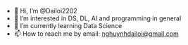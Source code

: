 - 👋 Hi, I’m @Dailoi2202
- 👀 I’m interested in DS, DL, AI and programming in general
- 🌱 I’m currently learning Data Science
- 📫 How to reach me by email: nghuynhdailoi@gmail.com


<!---
Dailoi2202/Dailoi2202 is a ✨ special ✨ repository because its `README.md` (this file) appears on your GitHub profile.
You can click the Preview link to take a look at your changes.
--->
